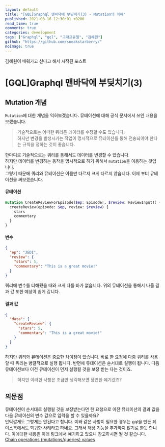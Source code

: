 ```yaml
---
layout: default
title: "[GQL]Graphql 맨바닥에 부딪치기(3) - Mutation의 이해"
published: 2021-03-16 12:30:01 +0200
read_time: true
comments: true
categories: development
tags: ["Graphql", "gql", "그래프큐엘", "김혜원"]
github: "https://github.com/sneakstarberry/"
noimage: true
---
```


김혜원이 배워가고 싶다고 해서 시작된 포스트

<!--more-->

# [GQL]Graphql 맨바닥에 부딪치기(3)

## Mutation 개념

`Mutation`에 대한 개념을 익혀보겠습니다. 뮤테이션에 대해 공식 문서에서 쓰인 내용을 보겠습니다.

> 기술적으로는 어떠한 쿼리든 데이터를 수정할 수도 있습니다.  
> 하지만 변경을 발생시키는 작업이 명시적으로 뮤테이션를 통해 전송되어야 한다는 규칙을 정하는 것이 좋습니다.

한마디로 기술적으로는 쿼리를 통해서도 데이터를 변경할 수 있습니다.  
하지만 데이터를 변경하는 동작을 명시적으로 하기 위해서 `mutation`을 이용하는 것입니다.  
그렇기 때문에 쿼리와 뮤테이션은 이름만 다르지 크게 다르지 않습니다.
이제 부터 뮤테이션을 써보겠습니다.

#### 뮤테이션

```graphql
mutation CreateReviewForEpisode($ep: Episode!, $review: ReviewInput!) {
  createReview(episode: $ep, review: $review) {
    stars
    commentary
  }
}
```

#### 변수

```json
{
  "ep": "JEDI",
  "review": {
    "stars": 5,
    "commentary": "This is a great movie!"
  }
}
```

쿼리에 변수를 더해줬을 때와 크게 다를 바가 없습니다. 위의 뮤테이션을 통해서 나올 결과 값 또한 예상이 쉽게 갑니다.

#### 결과 값

```json
{
  "data": {
    "createReview": {
      "stars": 5,
      "commentary": "This is a great movie!"
    }
  }
}
```

하지만 쿼리와 뮤테이션은 중요한 차이점이 있습니다. 바로 한 요청에 다중 쿼리를 사용할 때 쿼리는 병렬적으로 실행 됩니다. 반면에 뮤테이션은 순서대로 실행이 됩니다. 다음 뮤테이션보다 이전 뮤테이션이 먼저 실행될 것을 보장 받는 다는 것이죠.

> 하지만 이러한 사항은 조금만 생각해보면 당연한 얘기겠죠?

## 의문점

뮤테이션이 순서대로 실행될 것을 보장받는다면 한 요청으로 이전 뮤테이션의 결과 값을 다음 뮤테이션의 변수 값으로 입력을 할 수 있을까요?  
안탁깝게도 그렇게는 안된다고 합니다. 이와 같은 사항이 필요한 경우는 gql을 만든 페이스북에서도 희귀한 사례라고 하네요. 그래서 해당 기능을 추가하지 않기로 한듯 합니다. 이에대한 내용은 아래 링크에서 얘기하고 있으니 참고하시면 될 것 같습니다.  
[Chain operations (mutations/queries) values](https://github.com/graphql/graphql-js/issues/732)

